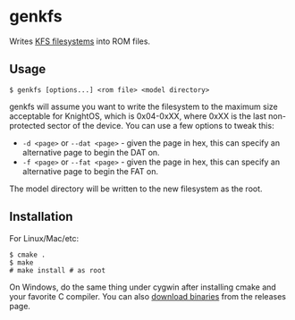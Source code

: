 # genkfs

Writes [KFS filesystems](http://www.knightos.org/documentation/kfs.html) into ROM files.

## Usage

    $ genkfs [options...] <rom file> <model directory>

genkfs will assume you want to write the filesystem to the maximum size acceptable for
KnightOS, which is 0x04-0xXX, where 0xXX is the last non-protected sector of the device.
You can use a few options to tweak this:

* `-d <page>` or `--dat <page>` - given the page in hex, this can specify an alternative
  page to begin the DAT on.
* `-f <page>` or `--fat <page>` - given the page in hex, this can specify an alternative
  page to begin the FAT on.

The model directory will be written to the new filesystem as the root.

## Installation

For Linux/Mac/etc:

    $ cmake .
    $ make
    # make install # as root

On Windows, do the same thing under cygwin after installing cmake and your favorite C
compiler. You can also [download binaries](https://github.com/KnightOS/genkfs/releases)
from the releases page.
